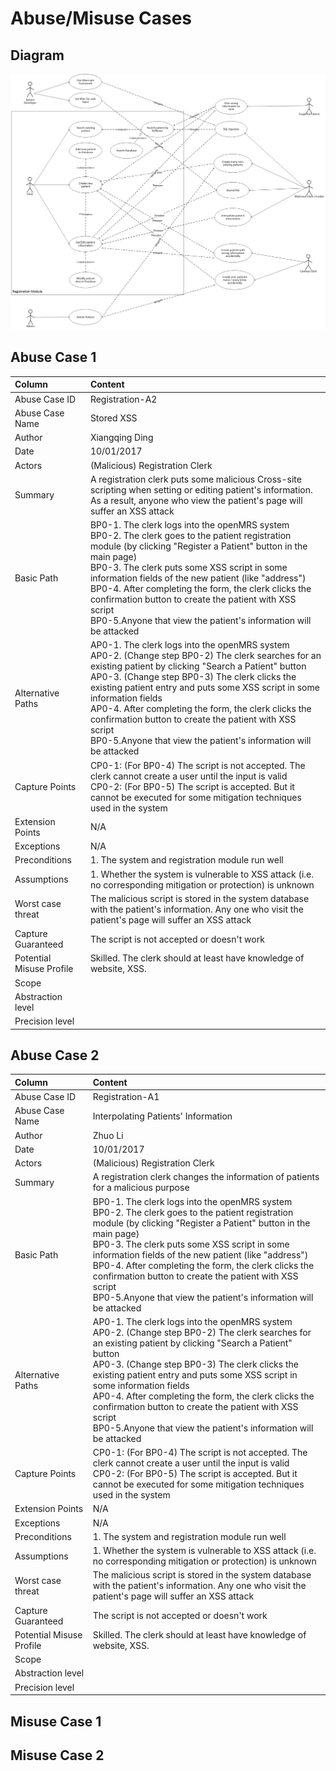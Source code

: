 #  Abuse/Misuse Cases #

## Diagram ##

![](https://github.com/genterist/openMRS-Security/blob/master/2-AttackModelling/Diagram.png)

## Abuse Case 1 ##

| Column                	| Content |
| :---						| :---    |
| Abuse Case ID 			| Registration-A2 |
| Abuse Case Name 			| Stored XSS |
| Author					| Xiangqing Ding |
| Date						| 10/01/2017 |
| Actors					| (Malicious) Registration Clerk |
| Summary					| A registration clerk puts some malicious Cross-site scripting when setting or editing patient's information. As a result, anyone who view the patient's page will suffer an XSS attack  |
| Basic Path				| BP0-1. The clerk logs into the openMRS system <br> BP0-2. The clerk goes to the patient registration module (by clicking "Register a Patient" button in the main page) <br> BP0-3. The clerk puts some XSS script in some information fields of the new patient (like "address")	<br> BP0-4. After completing the form, the clerk clicks the confirmation button to create the patient with XSS script <br> BP0-5.Anyone that view the patient's information will be attacked |
| Alternative Paths			| AP0-1. The clerk logs into the openMRS system <br> AP0-2. (Change step BP0-2) The clerk searches for an existing patient by clicking "Search a Patient" button <br> AP0-3. (Change step BP0-3) The clerk clicks the existing patient entry and puts some XSS script in some information fields	 <br> AP0-4. After completing the form, the clerk clicks the confirmation button to create the patient with XSS script <br> BP0-5.Anyone that view the patient's information will be attacked |
| Capture Points			| CP0-1: (For BP0-4) The script is not accepted. The clerk cannot create a user until the input is valid  <br> CP0-2: (For BP0-5) The script is accepted. But it cannot be executed for some mitigation techniques used in the system	|
| Extension Points			| N/A	|
| Exceptions				| N/A	|
| Preconditions				| 1. The system and registration module run well  |
| Assumptions				| 1. Whether the system is vulnerable to XSS attack (i.e. no corresponding mitigation or protection) is unknown		|
| Worst case threat			| The malicious script is stored in the system database with the patient's information. Any one who visit the patient's page will suffer an XSS attack	|
| Capture Guaranteed		| The script is not accepted or doesn't work |
| Potential Misuse Profile 	| Skilled. The clerk should at least have knowledge of website, XSS. |
| Scope 					| |
| Abstraction level 		| |
| Precision level 			| |


 
## Abuse Case 2 ##

| Column                	| Content |
| :---						| :---    |
| Abuse Case ID 			| Registration-A1 |
| Abuse Case Name 			| Interpolating Patients' Information |
| Author					| Zhuo Li |
| Date						| 10/01/2017 |
| Actors					| (Malicious) Registration Clerk |
| Summary					| A registration clerk changes the information of patients for a malicious purpose  |
| Basic Path				| BP0-1. The clerk logs into the openMRS system <br> BP0-2. The clerk goes to the patient registration module (by clicking "Register a Patient" button in the main page) <br> BP0-3. The clerk puts some XSS script in some information fields of the new patient (like "address")	<br> BP0-4. After completing the form, the clerk clicks the confirmation button to create the patient with XSS script <br> BP0-5.Anyone that view the patient's information will be attacked |
| Alternative Paths			| AP0-1. The clerk logs into the openMRS system <br> AP0-2. (Change step BP0-2) The clerk searches for an existing patient by clicking "Search a Patient" button <br> AP0-3. (Change step BP0-3) The clerk clicks the existing patient entry and puts some XSS script in some information fields	 <br> AP0-4. After completing the form, the clerk clicks the confirmation button to create the patient with XSS script <br> BP0-5.Anyone that view the patient's information will be attacked |
| Capture Points			| CP0-1: (For BP0-4) The script is not accepted. The clerk cannot create a user until the input is valid  <br> CP0-2: (For BP0-5) The script is accepted. But it cannot be executed for some mitigation techniques used in the system	|
| Extension Points			| N/A	|
| Exceptions				| N/A	|
| Preconditions				| 1. The system and registration module run well  |
| Assumptions				| 1. Whether the system is vulnerable to XSS attack (i.e. no corresponding mitigation or protection) is unknown		|
| Worst case threat			| The malicious script is stored in the system database with the patient's information. Any one who visit the patient's page will suffer an XSS attack	|
| Capture Guaranteed		| The script is not accepted or doesn't work |
| Potential Misuse Profile 	| Skilled. The clerk should at least have knowledge of website, XSS. |
| Scope 					| |
| Abstraction level 		| |
| Precision level 			| |


## Misuse Case 1 ##
## Misuse Case 2 ##
